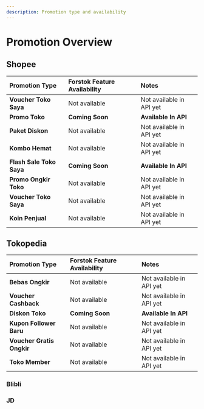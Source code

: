 ```yaml
---
description: Promotion type and availability
---
```


# Promotion Overview

## Shopee

| **Promotion Type** | **Forstok Feature Availability** | **Notes** |
| :--- | :--- | :--- |
| **Voucher Toko Saya** | Not available | Not available in API yet |
| **Promo Toko** | **Coming Soon** | **Available In API** |
| **Paket Diskon** | Not available | Not available in API yet |
| **Kombo Hemat** | Not available | Not available in API yet |
| **Flash Sale Toko Saya** | **Coming Soon** | **Available In API** |
| **Promo Ongkir Toko** | Not available | Not available in API yet |
| **Voucher Toko Saya** | Not available | Not available in API yet |
| **Koin Penjual** | Not available | Not available in API yet |

## Tokopedia

| Promotion Type | Forstok Feature Availability | Notes |
| :--- | :--- | :--- |
| **Bebas Ongkir** | Not available | Not available in API yet |
| **Voucher Cashback** | Not available | Not available in API yet |
| **Diskon Toko** | **Coming Soon** | **Available In API** |
| **Kupon Follower Baru** | Not available | Not available in API yet |
| **Voucher Gratis Ongkir** | Not available | Not available in API yet |
| **Toko Member** | Not available | Not available in API yet |





### Blibli

### JD

